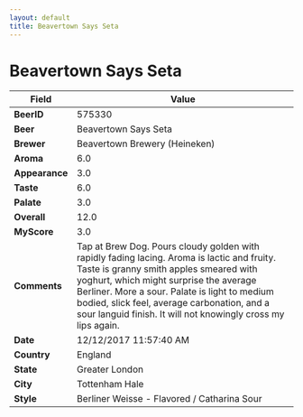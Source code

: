 ```yaml
---
layout: default
title: Beavertown Says Seta
---
```


# Beavertown Says Seta

| Field         | Value     |
|---------------|-----------|
| **BeerID** | 575330 |
| **Beer** | Beavertown Says Seta |
| **Brewer** | Beavertown Brewery (Heineken) |
| **Aroma** | 6.0 |
| **Appearance** | 3.0 |
| **Taste** | 6.0 |
| **Palate** | 3.0 |
| **Overall** | 12.0 |
| **MyScore** | 3.0 |
| **Comments** | Tap at Brew Dog. Pours cloudy golden with rapidly fading lacing. Aroma is lactic and fruity. Taste is granny smith apples smeared with yoghurt, which might surprise the average Berliner. More a sour. Palate is light to medium bodied, slick feel, average carbonation, and a  sour languid finish. It will not knowingly cross my lips again. |
| **Date** | 12/12/2017 11:57:40 AM |
| **Country** | England |
| **State** | Greater London |
| **City** | Tottenham Hale |
| **Style** | Berliner Weisse - Flavored / Catharina Sour |
